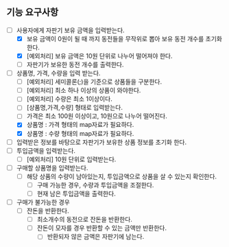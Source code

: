 ## 기능 요구사항
- [ ] 사용자에게 자판기 보유 금액을 입력받는다.
    - [x] 보유 금액이 0원이 될 때 까지 동전들을 무작위로 뽑아 보유 동전 개수를 초기화한다.
    - [x] [예외처리] 보유 금액은 10원 단위로 나누어 떨어져야 한다.
    - [ ] 자판기가 보유한 동전 개수를 출력한다.
- [ ] 상품명, 가격, 수량을 입력 받는다.
    - [ ] [예외처리] 세미콜론(;)을 기준으로 상품들을 구분한다.
    - [ ] [예외처리] 최소 하나 이상의 상품이 와야한다.
    - [ ] [예외처리] 수량은 최소 1이상이다.
    - [ ] [상품명,가격,수량] 형태로 입력받는다.
    - [ ] 가격은 최소 100원 이상이고, 10원으로 나누어 떨어진다.
    - [x] 상품명 : 가격 형태의 map자료가 필요하다.
    - [x] 상품명 : 수량 형태의 map자료가 필요하다.
- [ ] 입력받은 정보를 바탕으로 자판기가 보유한 상품 정보를 초기화 한다.
- [ ] 투입금액을 입력받는다.
    - [ ] [예외처리] 10원 단위로 입력받는다.
- [ ] 구매할 상품명을 입력받는다.
    - [ ] 해당 상품의 수량이 남아있는지, 투입금액으로 상품을 살 수 있는지 확인한다.
        - [ ] 구매 가능한 경우, 수량과 투입금액을 조절한다.
        - [ ] 현재 남은 투입금액을 출력한다.
- [ ] 구매가 불가능한 경우
    - [ ] 잔돈을 반환한다.
        - [ ] 최소개수의 동전으로 잔돈을 반환한다.
        - [ ] 잔돈이 모자를 경우 반환할 수 있는 금액만 반환한다.
            - [ ] 반환되자 않은 금액은 자판기에 남는다.
